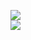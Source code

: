 [![](https://img.shields.io/badge/Made%20With-Github%20Spray-lightgrey.svg?style=for-the-badge&logo=github)](https://github.com/Annihil/github-spray#4818)  
[![](https://i.imgur.com/2DrTn0Z.gif)](https://github.com/Annihil/github-spray)